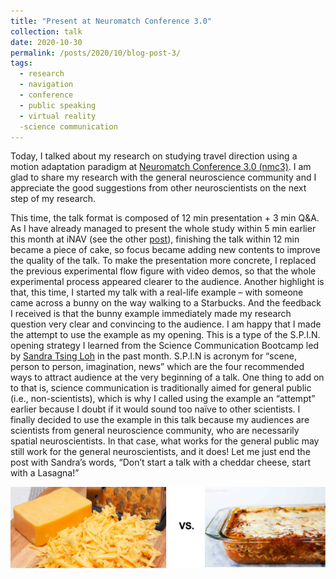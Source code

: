 ```yaml
---
title: "Present at Neuromatch Conference 3.0"
collection: talk
date: 2020-10-30
permalink: /posts/2020/10/blog-post-3/
tags:
  - research
  - navigation
  - conference
  - public speaking
  - virtual reality
  -science communication
---
```



Today, I talked about my research on studying travel direction using a motion adaptation paradigm at [Neuromatch Conference 3.0 (nmc3)](https://neuromatch.io/). I am glad to share my research with the general neuroscience community and I appreciate the good suggestions from other neuroscientists on the next step of my research.

This time, the talk format is composed of 12 min presentation + 3 min Q&A. As I have already managed to present the whole study within 5 min earlier this month at iNAV (see the other [post](https://lilianyou.github.io/posts/2020/10/blog-post-2/)), finishing the talk within 12 min became a piece of cake, so focus became adding new contents to improve the quality of the talk. To make the presentation more concrete, I replaced the previous experimental flow figure with video demos, so that the whole experimental process appeared clearer to the audience. Another highlight is that, this time, I started my talk with a real-life example – with someone came across a bunny on the way walking to a Starbucks. And the feedback I received is that the bunny example immediately made my research question very clear and convincing to the audience. I am happy that I made the attempt to use the example as my opening. This is a type of the S.P.I.N. opening strategy I learned from the Science Communication Bootcamp led by [Sandra Tsing Loh]( https://en.wikipedia.org/wiki/Sandra_Tsing_Loh) in the past month. S.P.I.N is acronym for “scene, person to person, imagination, news” which are the four recommended ways to attract audience at the very beginning of a talk. One thing to add on to that is, science communication is traditionally aimed for general public (i.e., non-scientists), which is why I called using the example an “attempt” earlier because I doubt if it would sound too naïve to other scientists. I finally decided to use the example in this talk because my audiences are scientists from general neuroscience community, who are necessarily spatial neuroscientists. In that case, what works for the general public may still work for the general neuroscientists, and it does! Let me just end the post with Sandra’s words, “Don’t start a talk with a cheddar cheese, start with a Lasagna!”


<img src='/images/cheese.png'>
